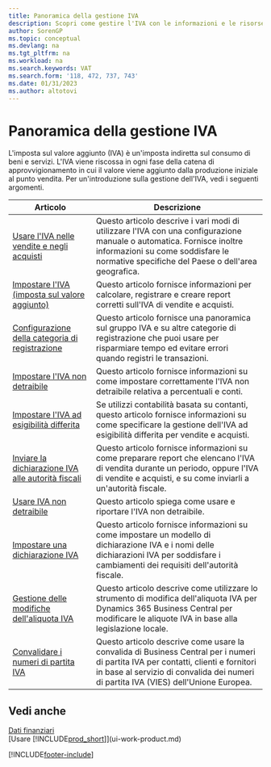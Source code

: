 ```yaml
---
title: Panoramica della gestione IVA
description: Scopri come gestire l'IVA con le informazioni e le risorse elencate.
author: SorenGP
ms.topic: conceptual
ms.devlang: na
ms.tgt_pltfrm: na
ms.workload: na
ms.search.keywords: VAT
ms.search.form: '118, 472, 737, 743'
ms.date: 01/31/2023
ms.author: altotovi
---
```

# <a name="vat-management-overview"></a><a name="vat-management-overview"></a>Panoramica della gestione IVA
L'imposta sul valore aggiunto (IVA) è un'imposta indiretta sul consumo di beni e servizi. L'IVA viene riscossa in ogni fase della catena di approvvigionamento in cui il valore viene aggiunto dalla produzione iniziale al punto vendita. Per un'introduzione sulla gestione dell'IVA, vedi i seguenti argomenti.  

|  Articolo  |  Descrizione  |  
|--------|--------------|  
| [Usare l'IVA nelle vendite e negli acquisti](finance-work-with-vat.md) | Questo articolo descrive i vari modi di utilizzare l'IVA con una configurazione manuale o automatica. Fornisce inoltre informazioni su come soddisfare le normative specifiche del Paese o dell'area geografica.|
| [Impostare l'IVA (imposta sul valore aggiunto)](finance-setup-vat.md) | Questo articolo fornisce informazioni per calcolare, registrare e creare report corretti sull'IVA di vendite e acquisti.|
| [Configurazione della categoria di registrazione](finance-posting-groups.md#tax-posting-groups) | Questo articolo fornisce una panoramica sul gruppo IVA e su altre categorie di registrazione che puoi usare per risparmiare tempo ed evitare errori quando registri le transazioni.|
| [Impostare l'IVA non detraibile](finance-setup-nondeductible-vat.md) | Questo articolo fornisce informazioni su come impostare correttamente l'IVA non detraibile relativa a percentuali e conti.|
| [Impostare l'IVA ad esigibilità differita](finance-setup-unrealized-vat.md) | Se utilizzi contabilità basata su contanti, questo articolo fornisce informazioni su come specificare la gestione dell'IVA ad esigibilità differita per vendite e acquisti.|
| [Inviare la dichiarazione IVA alle autorità fiscali](finance-how-report-vat.md) | Questo articolo fornisce informazioni su come preparare report che elencano l'IVA di vendita durante un periodo, oppure l'IVA di vendite e acquisti, e su come inviarli a un'autorità fiscale.|
| [Usare IVA non detraibile](finance-how-use-non-deductible-vat.md) | Questo articolo spiega come usare e riportare l'IVA non detraibile.|
| [Impostare una dichiarazione IVA](finance-how-setup-vat-statement.md) | Questo articolo fornisce informazioni su come impostare un modello di dichiarazione IVA e i nomi delle dichiarazioni IVA per soddisfare i cambiamenti dei requisiti dell'autorità fiscale.|
| [Gestione delle modifiche dell'aliquota IVA](finance-how-use-vat-rate-change-tool.md) | Questo articolo descrive come utilizzare lo strumento di modifica dell'aliquota IVA per Dynamics 365 Business Central per modificare le aliquote IVA in base alla legislazione locale.|
| [Convalidare i numeri di partita IVA](finance-how-validate-vat-registration-number.md) | Questo articolo descrive come usare la convalida di Business Central per i numeri di partita IVA per contatti, clienti e fornitori in base al servizio di convalida dei numeri di partita IVA (VIES) dell'Unione Europea.|


## <a name="see-also"></a><a name="see-also"></a>Vedi anche
[Dati finanziari](finance.md)  
[Usare [!INCLUDE[prod_short](includes/prod_short.md)]](ui-work-product.md)


[!INCLUDE[footer-include](includes/footer-banner.md)]
